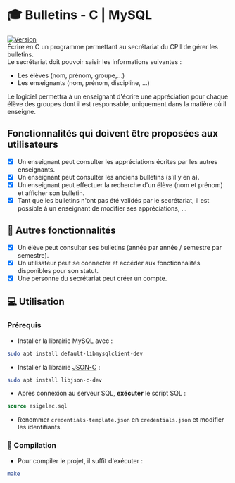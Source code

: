 # 🎓 Bulletins - C | MySQL

[![Version](https://img.shields.io/badge/version-v1.2.0-informational)](https://github.com/thomassamoth/database-c/releases/tag/v1.2.0)  
Écrire en C un programme permettant au secrétariat du CPII de gérer les
bulletins.  
Le secrétariat doit pouvoir saisir les informations suivantes :

- Les élèves (nom, prénom, groupe,...)
- Les enseignants (nom, prénom, discipline, ...)  

Le logiciel permettra à un enseignant d'écrire une appréciation pour chaque
élève des groupes dont il est responsable, uniquement dans la matière où il
enseigne.

## Fonctionnalités qui doivent être proposées aux utilisateurs

- [X] Un enseignant peut consulter les appréciations écrites par les autres enseignants.
- [X] Un enseignant peut consulter les anciens bulletins (s'il y en a).
- [X] Un enseignant peut effectuer la recherche d'un élève (nom et prénom)
et afficher son bulletin.
- [X] Tant que les bulletins n'ont pas été validés par le secrétariat, il est
possible à un enseignant de modifier ses appréciations, ...

## 📝 Autres fonctionnalités

- [X] Un élève peut consulter ses bulletins (année par année / semestre par semestre).
- [X] Un utilisateur peut se connecter et accéder aux fonctionnalités disponibles pour son statut.
- [X] Une personne du secrétariat peut créer un compte.

## :computer: Utilisation

### Prérequis

- Installer la librairie MySQL avec :

```bash
sudo apt install default-libmysqlclient-dev
```

- Installer la librairie [JSON-C](https://github.com/json-c/json-c) : 

```bash
sudo apt install libjson-c-dev
```

- Après connexion au serveur SQL, **exécuter** le script SQL :

``` sql
source esigelec.sql
```  

- Renommer `credentials-template.json` en `credentials.json` et modifier les identifiants.  

### :rocket: Compilation

- Pour compiler le projet, il suffit d'exécuter :

``` bash
make
```
